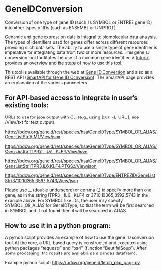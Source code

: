# GeneIDConversion
Conversion of one type of gene ID (such as SYMBOL or ENTREZ gene ID) into other types of IDs (such as ENSEMBL or UNIPROT)

Genomic and gene expression data is integral to biomolecular data analysis. The types of identifiers used for genes differ across different resources providing such data sets. The ability to use a single type of gene identifier is imperative for integrating data from two or more resources. This gene ID conversion tool facilitates the use of a common gene identifier. A <a href="https://bdcw.org/MW/docs/geneid_conversion_20220822.pdf">tutorial</a> provides an overview and the steps of how to use this tool.

This tool is available through the web at <a href="https://bdcw.org/geneid/geneidconv.php">Gene ID Conversion</a> and also as a REST API 
(<a href="https://smart-api.info/ui/e712b9eb07e637a00ae468f757ce2a1f">SmartAPI for Gene ID Conversion</a>). The SmartAPI page provides an explanation of the various parameters.

## For API-based access to integrate in user’s existing tools:

URLs to use for json output with CLI (e.g., using [curl -L 'URL']; use /View/txt for text output):

https://bdcw.org/geneid/rest/species/hsa/GeneIDType/SYMBOL_OR_ALIAS/GeneListStr/AIM1/View/json

https://bdcw.org/geneid/rest/species/hsa/GeneIDType/SYMBOL_OR_ALIAS/GeneListStr/ITPR3__IL6__KLF4/View/json

https://bdcw.org/geneid/rest/species/hsa/GeneIDType/SYMBOL_OR_ALIAS/GeneListStr/ITPR3,IL6,KLF4,PTGS2/View/json

https://bdcw.org/geneid/rest/species/hsa/GeneIDType/ENTREZID/GeneListStr/3710,10365,3592,5743/View/json

Please use __ (double underscore) or comma (,) to specify more than one gene, as in the string ITPR3__IL6__KLF4 or 3710,10365,3592,5743 in the example above. For SYMBOL like IDs, the user may specify  SYMBOL_OR_ALIAS for GeneIDType, so that the term will be first searched in SYMBOL and if not found then it will be searched in ALIAS.

## How to use it in a python program:

A python script provides an example of how to use the gene ID conversion tool. At the core, a URL-based query is constructed and executed using python packages “requests” and “bs4” (function “BeutifulSoup”). After some processing, the results are available as a pandas dataframe.

Example python script: https://bdcw.org/geneid/fetch_php_page.py
